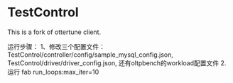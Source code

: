 # TestControl
This is a fork of ottertune client.

运行步骤：
1、修改三个配置文件：TestControl/controller/config/sample_mysql_config.json, TestControl/driver/driver_config.json, 还有oltpbench的workload配置文件
2. 运行
fab run_loops:max_iter=10
